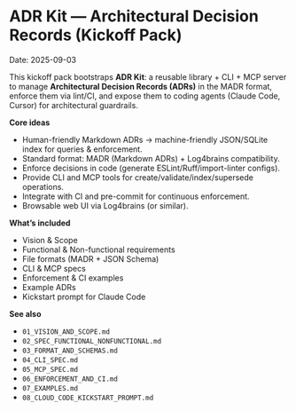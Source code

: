 # ADR Kit — Architectural Decision Records (Kickoff Pack)

Date: 2025-09-03

This kickoff pack bootstraps **ADR Kit**: a reusable library + CLI + MCP server to manage
**Architectural Decision Records (ADRs)** in the MADR format, enforce them via lint/CI, and expose them
to coding agents (Claude Code, Cursor) for architectural guardrails.

**Core ideas**
- Human-friendly Markdown ADRs → machine-friendly JSON/SQLite index for queries & enforcement.
- Standard format: MADR (Markdown ADRs) + Log4brains compatibility.
- Enforce decisions in code (generate ESLint/Ruff/import-linter configs).
- Provide CLI and MCP tools for create/validate/index/supersede operations.
- Integrate with CI and pre-commit for continuous enforcement.
- Browsable web UI via Log4brains (or similar).

**What’s included**
- Vision & Scope
- Functional & Non-functional requirements
- File formats (MADR + JSON Schema)
- CLI & MCP specs
- Enforcement & CI examples
- Example ADRs
- Kickstart prompt for Claude Code

**See also**
- `01_VISION_AND_SCOPE.md`
- `02_SPEC_FUNCTIONAL_NONFUNCTIONAL.md`
- `03_FORMAT_AND_SCHEMAS.md`
- `04_CLI_SPEC.md`
- `05_MCP_SPEC.md`
- `06_ENFORCEMENT_AND_CI.md`
- `07_EXAMPLES.md`
- `08_CLOUD_CODE_KICKSTART_PROMPT.md`
